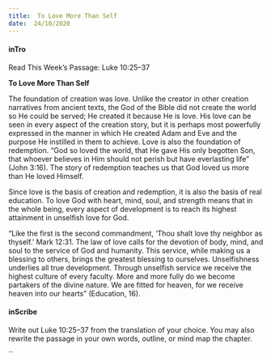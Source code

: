 ```yaml
---
title:  To Love More Than Self
date:  24/10/2020
---
```


#### inTro

Read This Week’s Passage: Luke 10:25–37

**To Love More Than Self**

The foundation of creation was love. Unlike the creator in other creation narratives from ancient texts, the God of the Bible did not create the world so He could be served; He created it because He is love. His love can be seen in every aspect of the creation story, but it is perhaps most powerfully expressed in the manner in which He created Adam and Eve and the purpose He instilled in them to achieve. Love is also the foundation of redemption. “God so loved the world, that He gave His only begotten Son, that whoever believes in Him should not perish but have everlasting life” (John 3:16). The story of redemption teaches us that God loved us more than He loved Himself.

Since love is the basis of creation and redemption, it is also the basis of real education. To love God with heart, mind, soul, and strength means that in the whole being, every aspect of development is to reach its highest attainment in unselfish love for God.

“Like the first is the second commandment, ‘Thou shalt love thy neighbor as thyself.’ Mark 12:31. The law of love calls for the devotion of body, mind, and soul to the service of God and humanity. This service, while making us a blessing to others, brings the greatest blessing to ourselves. Unselfishness underlies all true development. Through unselfish service we receive the highest culture of every faculty. More and more fully do we become partakers of the divine nature. We are fitted for heaven, for we receive heaven into our hearts” (Education, 16).

#### inScribe

Write out Luke 10:25–37 from the translation of your choice. You may also rewrite the passage in your own words, outline, or mind map the chapter.

``